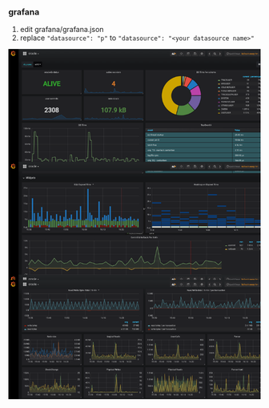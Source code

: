 ### grafana
1. edit grafana/grafana.json
2. replace `"datasource": "p"` to `"datasource": "<your datasource name>"`

![image](https://raw.githubusercontent.com/shinhwagk/oracle_exporter/master/grafana/grafana.png)